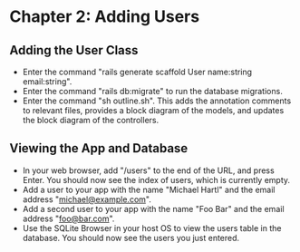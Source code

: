 # Chapter 2: Adding Users

## Adding the User Class
* Enter the command "rails generate scaffold User name:string email:string".
* Enter the command "rails db:migrate" to run the database migrations.
* Enter the command "sh outline.sh".  This adds the annotation comments to relevant files, provides a block diagram of the models, and updates the block diagram of the controllers.

## Viewing the App and Database
* In your web browser, add "/users" to the end of the URL, and press Enter. You should now see the index of users, which is currently empty.
* Add a user to your app with the name "Michael Hartl" and the email address "michael@example.com".
* Add a second user to your app with the name "Foo Bar" and the email address "foo@bar.com".
* Use the SQLite Browser in your host OS to view the users table in the database.  You should now see the users you just entered.
